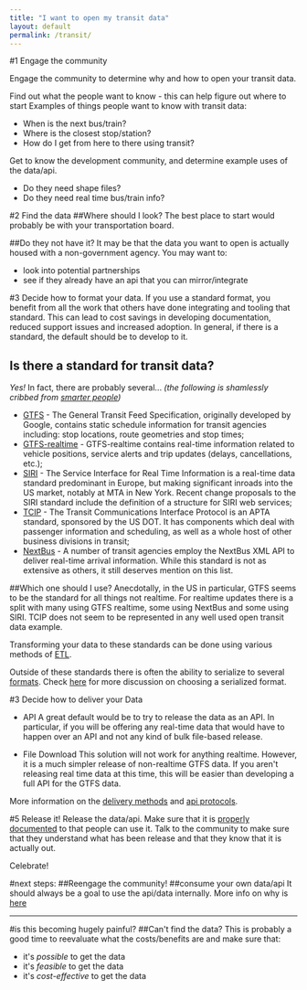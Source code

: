 ```yaml
---
title: "I want to open my transit data"
layout: default
permalink: /transit/
---
```


#1 Engage the community

Engage the community to determine why and how to open your transit data.

Find out what the people want to know - this can help figure out where to start
Examples of things people want to know with transit data:

* When is the next bus/train? 
* Where is the closest stop/station? 
* How do I get from here to there using transit? 

Get to know the development community, and determine example uses of the data/api.

* Do they need shape files?
* Do they need real time bus/train info?

#2 Find the data
##Where should I look?
The best place to start would probably be with your transportation board.

##Do they not have it?
It may be that the data you want to open is actually housed with a non-government agency. You may want to: 

* look into potential partnerships
* see if they already have an api that you can mirror/integrate


#3 Decide how to format your data.
If you use a standard format, you benefit from all the work that others have done integrating and tooling that standard. This can lead to cost savings in developing documentation, reduced support issues and increased adoption. In general, if there is a standard, the default should be to develop to it.

## Is there a standard for transit data?
    
*Yes!*
In fact, there are probably several... 
_(the following is shamlessly cribbed from [smarter people](http://transportation-camp-dc-2013.wikispaces.com/Transit+Data+Standards))_

- [GTFS](https://developers.google.com/transit/gtfs) - The General Transit Feed Specification, originally developed by Google, contains static schedule information for transit agencies including: stop locations, route geometries and stop times;
- [GTFS-realtime](https://developers.google.com/transit/gtfs-realtime/) - GTFS-realtime contains real-time information related to vehicle positions, service alerts and trip updates (delays, cancellations, etc.);
- [SIRI](http://www.kizoom.com/standards/siri/) - The Service Interface for Real Time Information is a real-time data standard predominant in Europe, but making significant inroads into the US market, notably at MTA in New York. Recent change proposals to the SIRI standard include the definition of a structure for SIRI web services;
- [TCIP](http://www.aptatcip.com/) - The Transit Communications Interface Protocol is an APTA standard, sponsored by the US DOT. It has components which deal with passenger information and scheduling, as well as a whole host of other business divisions in transit;
- [NextBus](http://www.nextbus.com/xmlFeedDocs/NextBusXMLFeed.pdf) - A number of transit agencies employ the NextBus XML API to deliver real-time arrival information. While this standard is not as extensive as others, it still deserves mention on this list.

##Which one should I use?
Anecdotally, in the US in particular, GTFS seems to be the standard for all things not realtime. For realtime updates there is a split with many using GTFS realtime, some using NextBus and some using SIRI. TCIP does not seem to be represented in any well used open transit data example.

Transforming your data to these standards can be done using various methods of [ETL](/general/etl).

Outside of these standards there is often the ability to serialize to several [formats](/general/formats). Check [here](/general/formats) for more discussion on choosing a serialized format.


#3 Decide how to deliver your Data

* API
A great default would be to try to release the data as an API.
In particular, if you will be offering any real-time data that would have to happen over an API and not any kind of bulk file-based release. 

* File Download
This solution will not work for anything realtime. However, it is a much simpler release of non-realtime GTFS data. If you aren't releasing real time data at this time, this will be easier than developing a full API for the GTFS data.

More information on the [delivery methods](/general/delivery) and [api protocols](/general/api_protocols). 



#5 Release it!
Release the data/api. 
Make sure that it is [properly documented](/general/documentation) to that people can use it. 
Talk to the community to make sure that they understand what has been release and that they know that it is actually out.

Celebrate!

#next steps:
##Reengage the community!
##consume your own data/api
It should always be a goal to use the api/data internally. More info on why is [here](/general/dogfood)

----------

#is this becoming hugely painful?
##Can't find the data?
This is probably a good time to reevaluate what the costs/benefits are and make sure that:

* it's _possible_ to get the data
* it's _feasible_ to get the data
* it's _cost-effective_ to get the data



